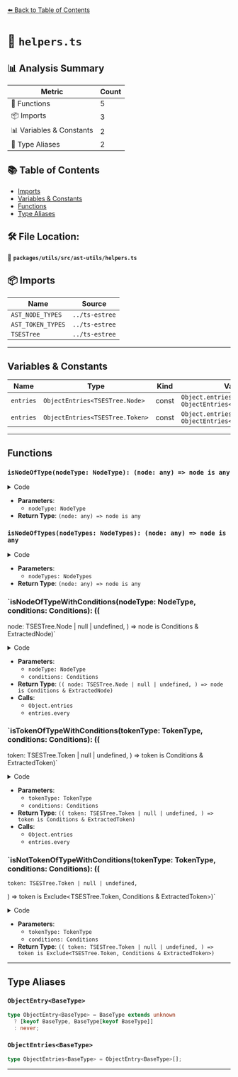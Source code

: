 [⬅️ Back to Table of Contents](../../../../index.md)

# 📄 `helpers.ts`

## 📊 Analysis Summary

| Metric | Count |
|--------|-------|
| 🔧 Functions | 5 |
| 📦 Imports | 3 |
| 📊 Variables & Constants | 2 |
| 📑 Type Aliases | 2 |

## 📚 Table of Contents

- [Imports](#imports)
- [Variables & Constants](#variables-constants)
- [Functions](#functions)
- [Type Aliases](#type-aliases)

## 🛠️ File Location:
📂 **`packages/utils/src/ast-utils/helpers.ts`**

## 📦 Imports

| Name | Source |
|------|--------|
| `AST_NODE_TYPES` | `../ts-estree` |
| `AST_TOKEN_TYPES` | `../ts-estree` |
| `TSESTree` | `../ts-estree` |


---

## Variables & Constants

| Name | Type | Kind | Value | Exported |
|------|------|------|-------|----------|
| `entries` | `ObjectEntries<TSESTree.Node>` | const | `Object.entries(conditions) as ObjectEntries<TSESTree.Node>` | ✗ |
| `entries` | `ObjectEntries<TSESTree.Token>` | const | `Object.entries(conditions) as ObjectEntries<TSESTree.Token>` | ✗ |


---

## Functions

### `isNodeOfType(nodeType: NodeType): (node: any) => node is any`

<details><summary>Code</summary>

```ts
<NodeType extends AST_NODE_TYPES>(nodeType: NodeType) =>
  (
    node: TSESTree.Node | null | undefined,
  ): node is Extract<TSESTree.Node, { type: NodeType }> =>
    node?.type === nodeType
```
</details>

- **Parameters**:
  - `nodeType: NodeType`
- **Return Type**: `(node: any) => node is any`
### `isNodeOfTypes(nodeTypes: NodeTypes): (node: any) => node is any`

<details><summary>Code</summary>

```ts
<NodeTypes extends readonly AST_NODE_TYPES[]>(nodeTypes: NodeTypes) =>
  (
    node: TSESTree.Node | null | undefined,
  ): node is Extract<TSESTree.Node, { type: NodeTypes[number] }> =>
    !!node && nodeTypes.includes(node.type)
```
</details>

- **Parameters**:
  - `nodeTypes: NodeTypes`
- **Return Type**: `(node: any) => node is any`
### `isNodeOfTypeWithConditions(nodeType: NodeType, conditions: Conditions): ((
  node: TSESTree.Node | null | undefined,
) => node is Conditions & ExtractedNode)`

<details><summary>Code</summary>

```ts
<
  NodeType extends AST_NODE_TYPES,
  ExtractedNode extends Extract<TSESTree.Node, { type: NodeType }>,
  Conditions extends Partial<ExtractedNode>,
>(
  nodeType: NodeType,
  conditions: Conditions,
): ((
  node: TSESTree.Node | null | undefined,
) => node is Conditions & ExtractedNode) => {
  const entries = Object.entries(conditions) as ObjectEntries<TSESTree.Node>;

  return (
    node: TSESTree.Node | null | undefined,
  ): node is Conditions & ExtractedNode =>
    node?.type === nodeType &&
    entries.every(([key, value]) => node[key as keyof TSESTree.Node] === value);
}
```
</details>

- **Parameters**:
  - `nodeType: NodeType`
  - `conditions: Conditions`
- **Return Type**: `((
  node: TSESTree.Node | null | undefined,
) => node is Conditions & ExtractedNode)`
- **Calls**:
  - `Object.entries`
  - `entries.every`
### `isTokenOfTypeWithConditions(tokenType: TokenType, conditions: Conditions): ((
  token: TSESTree.Token | null | undefined,
) => token is Conditions & ExtractedToken)`

<details><summary>Code</summary>

```ts
<
  TokenType extends AST_TOKEN_TYPES,
  // This is technically unsafe, but we find it useful to extract out the type
  // eslint-disable-next-line @typescript-eslint/no-unnecessary-type-parameters
  ExtractedToken extends Extract<TSESTree.Token, { type: TokenType }>,
  Conditions extends Partial<{ type: TokenType } & TSESTree.Token>,
>(
  tokenType: TokenType,
  conditions: Conditions,
): ((
  token: TSESTree.Token | null | undefined,
) => token is Conditions & ExtractedToken) => {
  const entries = Object.entries(conditions) as ObjectEntries<TSESTree.Token>;

  return (
    token: TSESTree.Token | null | undefined,
  ): token is Conditions & ExtractedToken =>
    token?.type === tokenType &&
    entries.every(
      ([key, value]) => token[key as keyof TSESTree.Token] === value,
    );
}
```
</details>

- **Parameters**:
  - `tokenType: TokenType`
  - `conditions: Conditions`
- **Return Type**: `((
  token: TSESTree.Token | null | undefined,
) => token is Conditions & ExtractedToken)`
- **Calls**:
  - `Object.entries`
  - `entries.every`
### `isNotTokenOfTypeWithConditions(tokenType: TokenType, conditions: Conditions): ((
    token: TSESTree.Token | null | undefined,
  ) => token is Exclude<TSESTree.Token, Conditions & ExtractedToken>)`

<details><summary>Code</summary>

```ts
<
    TokenType extends AST_TOKEN_TYPES,
    ExtractedToken extends Extract<TSESTree.Token, { type: TokenType }>,
    Conditions extends Partial<ExtractedToken>,
  >(
    tokenType: TokenType,
    conditions: Conditions,
  ): ((
    token: TSESTree.Token | null | undefined,
  ) => token is Exclude<TSESTree.Token, Conditions & ExtractedToken>) =>
  (token): token is Exclude<TSESTree.Token, Conditions & ExtractedToken> =>
    !isTokenOfTypeWithConditions(tokenType, conditions)(token)
```
</details>

- **Parameters**:
  - `tokenType: TokenType`
  - `conditions: Conditions`
- **Return Type**: `((
    token: TSESTree.Token | null | undefined,
  ) => token is Exclude<TSESTree.Token, Conditions & ExtractedToken>)`

---

## Type Aliases

### `ObjectEntry<BaseType>`

```ts
type ObjectEntry<BaseType> = BaseType extends unknown
  ? [keyof BaseType, BaseType[keyof BaseType]]
  : never;
```

### `ObjectEntries<BaseType>`

```ts
type ObjectEntries<BaseType> = ObjectEntry<BaseType>[];
```


---
